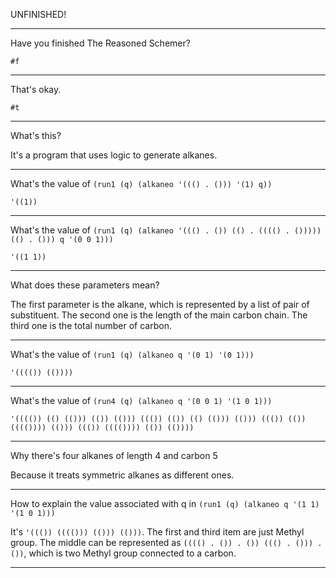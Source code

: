 UNFINISHED!

---

Have you finished The Reasoned Schemer?

`#f`

---

That's okay.

`#t`

---

What's this?

It's a program that uses logic to generate alkanes.

---

What's the value of `(run1 (q) (alkaneo '((() . ())) '(1) q))`

`'((1))`

---

What's the value of `(run1 (q) (alkaneo '((() . ()) (() . (((() . ())))) (() . ())) q '(0 0 1)))`

`'((1 1))`

---

What does these parameters mean?

The first parameter is the alkane,
which is represented by a list of pair of substituent.
The second one is the length of the main carbon chain.
The third one is the total number of carbon.

---

What's the value of `(run1 (q) (alkaneo q '(0 1) '(0 1)))`

`'(((()) (())))`

---

What's the value of `(run4 (q) (alkaneo q '(0 0 1) '(1 0 1)))`

`'(((()) (() (())) (()) (())) ((()) (()) (() (())) (())) ((()) (()) (((()))) (())) ((()) (((()))) (()) (())))`

---

Why there's four alkanes of length 4 and carbon 5

Because it treats symmetric alkanes as different ones.

---

How to explain the value associated with q in `(run1 (q) (alkaneo q '(1 1) '(1 0 1)))`

It's `'((()) (((())) (())) (()))`.
The first and third item are just Methyl group.
The middle can be represented as `(((() . ()) . ()) ((() . ())) . ())`,
which is two Methyl group connected to a carbon.

---
